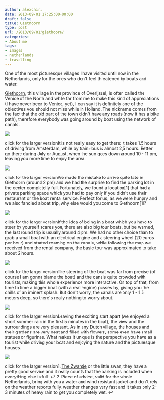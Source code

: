 ```yaml
---
author: alexchiri
date: 2013-09-01 17:25:00+00:00
draft: false
title: Giethoorn
type: post
url: /2013/09/01/giethoorn/
categories:
- About me
tags:
- images
- netherlands
- travelling
---
```


One of the most picturesque villages I have visited until now in the Netherlands, only for the ones who don't feel threatened by boats and water.

[Giethoorn](http://en.wikipedia.org/wiki/Giethoorn), this village in the province of Overijssel, is often called the Venice of the North and while far from me to make this kind of appreciations (I have never been to Venice, yet), I can say it is definitely one of the objectives you should not miss while in Holland. The nickname comes from the fact that the old part of the town didn't have any roads (now it has a bike path), therefore everybody was going around by boat using the network of canals.

[![](http://0f8f28fe275e3a043777-67ab80ec00c7299bd1255995bf933a71.r1.cf2.rackcdn.com/IMG_0114.JPG)
](http://0f8f28fe275e3a043777-67ab80ec00c7299bd1255995bf933a71.r1.cf2.rackcdn.com/IMG_8419.JPG) 

click for the larger versionIt is not really easy to get there: it takes 1.5 hours of driving from Amsterdam, while by train+bus is almost 2,5 hours. Better go there during July or August, when the sun goes down around 10 - 11 pm, leaving you more time to enjoy the area.

[![](http://0f8f28fe275e3a043777-67ab80ec00c7299bd1255995bf933a71.r1.cf2.rackcdn.com/IMG_0112.JPG)
](http://0f8f28fe275e3a043777-67ab80ec00c7299bd1255995bf933a71.r1.cf2.rackcdn.com/IMG_8380.JPG) 

click for the larger versionWe made the mistake to arrive quite late in Giethoorn (around 2 pm) and we had the surprise to find the parking lot in the center completelly full. Fortunately, we found a location[1] that had a private parking space which you had to pay only if you didn't use their restaurant or the boat rental service. Perfect for us, as we were hungry and we also fancied a boat trip, why else would you come to Giethoorn[1]?

[![](http://0f8f28fe275e3a043777-67ab80ec00c7299bd1255995bf933a71.r1.cf2.rackcdn.com/IMG_0111.JPG)
](http://0f8f28fe275e3a043777-67ab80ec00c7299bd1255995bf933a71.r1.cf2.rackcdn.com/DSC_8396%202.JPG) 

click for the larger versionIf the idea of being in a boat which you have to steer by yourself scares you, there are also big tour boats, but be warned, the last round trip is usually around 4 pm. We had no other choice than to grab a small boat with an electrical engine and a steering wheel (20 euros per hour) and started roaming on the canals, while following the map we received from the rental company, the basic tour was approximated to take about 2 hours.

[![](http://0f8f28fe275e3a043777-67ab80ec00c7299bd1255995bf933a71.r1.cf2.rackcdn.com/IMG_0110.JPG)
](http://0f8f28fe275e3a043777-67ab80ec00c7299bd1255995bf933a71.r1.cf2.rackcdn.com/DSC_8424.JPG) 

click for the larger versionThe steering of the boat was far from precise (of course I am gonna blame the boat) and the canals quite crowded with tourists, making this whole experience more interactive. On top of that, from time to time a bigger boat (with a real engine) passes by, giving you the chills of an iminent splash. But don't worry, the canals are only 1 - 1.5 meters deep, so there's really nothing to worry about.

[![](http://0f8f28fe275e3a043777-67ab80ec00c7299bd1255995bf933a71.r1.cf2.rackcdn.com/IMG_0109.JPG)
](http://0f8f28fe275e3a043777-67ab80ec00c7299bd1255995bf933a71.r1.cf2.rackcdn.com/IMG_8336.JPG) 

click for the larger versionLeaving the exciting start apart (we enjoyed a short summer rain in the first 5 minutes in the boat), the view and the surroundings are very pleasant. As in any Dutch village, the houses and their gardens are very neat and filled with flowers, some even have small statues or figurines. What makes it unique is the perspective you have as a tourist while driving your boat and enjoying the nature and the picturesque houses.

[![](http://0f8f28fe275e3a043777-67ab80ec00c7299bd1255995bf933a71.r1.cf2.rackcdn.com/IMG_0108.JPG)
](http://0f8f28fe275e3a043777-67ab80ec00c7299bd1255995bf933a71.r1.cf2.rackcdn.com/IMG_8313.JPG) 

click for the larger version1. [The Zwantje](http://www.zwaantje.nl/index1.html) or the little swan, they have a pretty good service and it really counts that the parking is included when everything else is full. ↩
2. Piece of advice, valid for the whole Netherlands, bring with you a water and wind resistant jacket and don't rely on the weather reports fully, weather changes very fast and it takes only 2-3 minutes of heavy rain to get you completely wet. ↩
